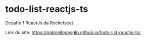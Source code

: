 # todo-list-reactjs-ts
Desafio 1 ReactJs da Rocketseat

Link do site: https://gabriellopesglp.github.io/todo-list-reactjs-ts/
